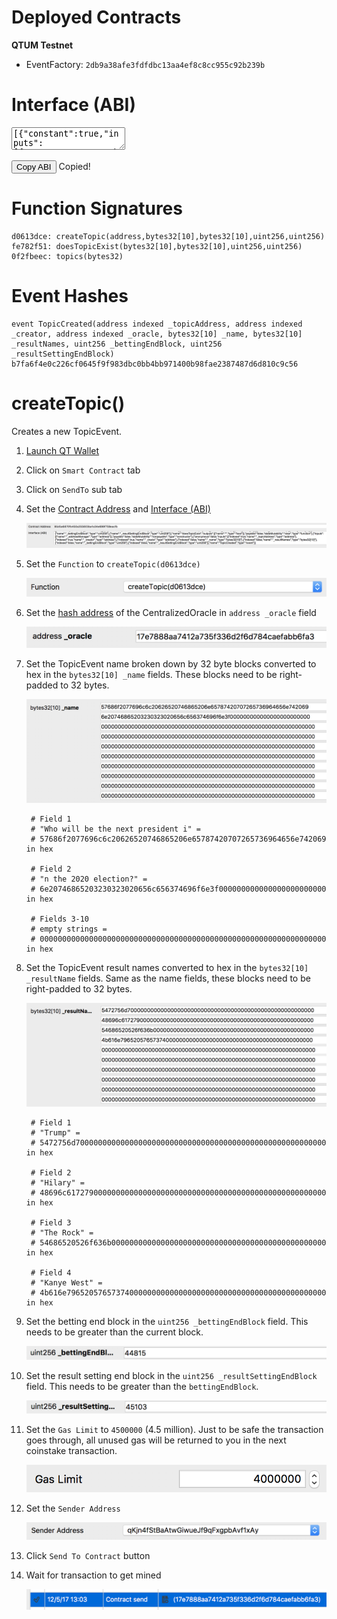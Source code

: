 # Deployed Contracts

**QTUM Testnet**

* EventFactory: `2db9a38afe3fdfdbc13aa4ef8c8cc955c92b239b`

# Interface (ABI)
<textarea id="event_factory_abi" class="abi" readonly rows="2">
[{"constant":true,"inputs":[{"name":"","type":"bytes32"}],"name":"topics","outputs":[{"name":"","type":"address"}],"payable":false,"stateMutability":"view","type":"function"},{"constant":false,"inputs":[{"name":"_oracle","type":"address"},{"name":"_name","type":"bytes32[10]"},{"name":"_resultNames","type":"bytes32[10]"},{"name":"_bettingEndBlock","type":"uint256"},{"name":"_resultSettingEndBlock","type":"uint256"}],"name":"createTopic","outputs":[{"name":"topicEvent","type":"address"}],"payable":false,"stateMutability":"nonpayable","type":"function"},{"constant":true,"inputs":[{"name":"_name","type":"bytes32[10]"},{"name":"_resultNames","type":"bytes32[10]"},{"name":"_bettingEndBlock","type":"uint256"},{"name":"_resultSettingEndBlock","type":"uint256"}],"name":"doesTopicExist","outputs":[{"name":"","type":"bool"}],"payable":false,"stateMutability":"view","type":"function"},{"inputs":[{"name":"_addressManager","type":"address"}],"payable":false,"stateMutability":"nonpayable","type":"constructor"},{"anonymous":false,"inputs":[{"indexed":true,"name":"_topicAddress","type":"address"},{"indexed":true,"name":"_creator","type":"address"},{"indexed":true,"name":"_oracle","type":"address"},{"indexed":false,"name":"_name","type":"bytes32[10]"},{"indexed":false,"name":"_resultNames","type":"bytes32[10]"},{"indexed":false,"name":"_bettingEndBlock","type":"uint256"},{"indexed":false,"name":"_resultSettingEndBlock","type":"uint256"}],"name":"TopicCreated","type":"event"}]
</textarea>
<button class="btn" data-clipboard-target="#event_factory_abi">Copy ABI</button>
<span class="copied">Copied!</span>

# Function Signatures

    d0613dce: createTopic(address,bytes32[10],bytes32[10],uint256,uint256)
    fe782f51: doesTopicExist(bytes32[10],bytes32[10],uint256,uint256)
    0f2fbeec: topics(bytes32)

# Event Hashes

    event TopicCreated(address indexed _topicAddress, address indexed _creator, address indexed _oracle, bytes32[10] _name, bytes32[10] _resultNames, uint256 _bettingEndBlock, uint256 _resultSettingEndBlock)
    b7fa6f4e0c226cf0645f9f983dbc0bb4bb971400b98fae2387487d6d810c9c56

# createTopic()
Creates a new TopicEvent.

1. [Launch QT Wallet](../qtum/qt_wallet.md#launch-qt-wallet)
2. Click on `Smart Contract` tab
3. Click on `SendTo` sub tab
4. Set the [Contract Address](#deployed-contracts) and [Interface (ABI)](#interface-abi)

    ![](../img/create_topicevent1.png)

5. Set the `Function` to `createTopic(d0613dce)`

    ![](../img/create_topicevent2.png)

6. Set the [hash address](../qtum/qt_wallet.md#convert-qtum-address-to-hash) of the CentralizedOracle in `address _oracle` field

    ![](../img/create_topicevent3.png)

7. Set the TopicEvent name broken down by 32 byte blocks converted to hex in the `bytes32[10] _name` fields. These blocks need to be right-padded to 32 bytes. 

    ![](../img/create_topicevent4.png)

        # Field 1
        # "Who will be the next president i" = 
        # 57686f2077696c6c20626520746865206e65787420707265736964656e742069 in hex

        # Field 2
        # "n the 2020 election?" = 
        # 6e20746865203230323020656c656374696f6e3f000000000000000000000000 in hex

        # Fields 3-10
        # empty strings = 
        # 0000000000000000000000000000000000000000000000000000000000000000 in hex

8. Set the TopicEvent result names converted to hex in the `bytes32[10] _resultName` fields. Same as the name fields, these blocks need to be right-padded to 32 bytes.

    ![](../img/create_topicevent5.png)

        # Field 1
        # "Trump" = 
        # 5472756d70000000000000000000000000000000000000000000000000000000 in hex

        # Field 2
        # "Hilary" = 
        # 48696c6172790000000000000000000000000000000000000000000000000000 in hex

        # Field 3
        # "The Rock" = 
        # 54686520526f636b000000000000000000000000000000000000000000000000 in hex

        # Field 4
        # "Kanye West" = 
        # 4b616e7965205765737400000000000000000000000000000000000000000000 in hex

9. Set the betting end block in the `uint256 _bettingEndBlock` field. This needs to be greater than the current block.

    ![](../img/create_topicevent6.png)

10. Set the result setting end block in the `uint256 _resultSettingEndBlock` field. This needs to be greater than the `bettingEndBlock`.

    ![](../img/create_topicevent7.png)

11. Set the `Gas Limit` to `4500000` (4.5 million). Just to be safe the transaction goes through, all unused gas will be returned to you in the next coinstake transaction.

    ![](../img/create_topicevent8.png)

12. Set the `Sender Address`

    ![](../img/create_topicevent9.png)

13. Click `Send To Contract` button
14. Wait for transaction to get mined

    ![](../img/create_topicevent10.png)

